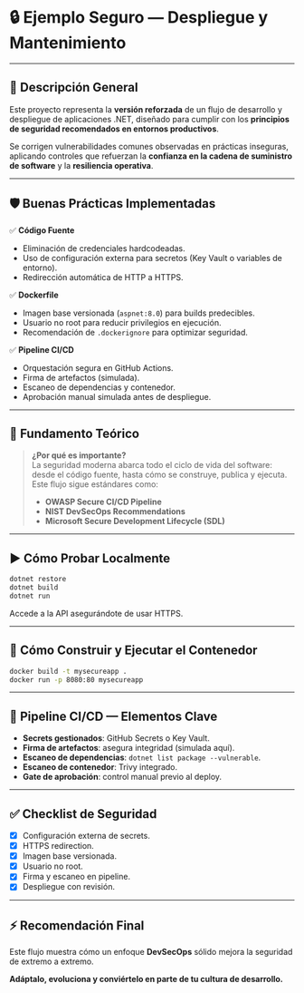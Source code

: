 # 🔒 Ejemplo Seguro — Despliegue y Mantenimiento

---

## 📌 Descripción General

Este proyecto representa la **versión reforzada** de un flujo de desarrollo y despliegue de aplicaciones .NET, diseñado para cumplir con los **principios de seguridad recomendados en entornos productivos**.

Se corrigen vulnerabilidades comunes observadas en prácticas inseguras, aplicando controles que refuerzan la **confianza en la cadena de suministro de software** y la **resiliencia operativa**.

---

## 🛡️ Buenas Prácticas Implementadas

✅ **Código Fuente**
- Eliminación de credenciales hardcodeadas.
- Uso de configuración externa para secretos (Key Vault o variables de entorno).
- Redirección automática de HTTP a HTTPS.

✅ **Dockerfile**
- Imagen base versionada (`aspnet:8.0`) para builds predecibles.
- Usuario no root para reducir privilegios en ejecución.
- Recomendación de `.dockerignore` para optimizar seguridad.

✅ **Pipeline CI/CD**
- Orquestación segura en GitHub Actions.
- Firma de artefactos (simulada).
- Escaneo de dependencias y contenedor.
- Aprobación manual simulada antes de despliegue.

---

## 📑 Fundamento Teórico

> **¿Por qué es importante?**  
> La seguridad moderna abarca todo el ciclo de vida del software: desde el código fuente, hasta cómo se construye, publica y ejecuta.  
> Este flujo sigue estándares como:
> - **OWASP Secure CI/CD Pipeline**
> - **NIST DevSecOps Recommendations**
> - **Microsoft Secure Development Lifecycle (SDL)**

---

## ▶️ Cómo Probar Localmente

```bash
dotnet restore
dotnet build
dotnet run
```

Accede a la API asegurándote de usar HTTPS.

---

## 🐳 Cómo Construir y Ejecutar el Contenedor

```bash
docker build -t mysecureapp .
docker run -p 8080:80 mysecureapp
```

---

## 🚀 Pipeline CI/CD — Elementos Clave

- **Secrets gestionados**: GitHub Secrets o Key Vault.
- **Firma de artefactos**: asegura integridad (simulada aquí).
- **Escaneo de dependencias**: `dotnet list package --vulnerable`.
- **Escaneo de contenedor**: Trivy integrado.
- **Gate de aprobación**: control manual previo al deploy.

---

## ✅ Checklist de Seguridad

- [x] Configuración externa de secrets.
- [x] HTTPS redirection.
- [x] Imagen base versionada.
- [x] Usuario no root.
- [x] Firma y escaneo en pipeline.
- [x] Despliegue con revisión.

---

## ⚡ Recomendación Final

Este flujo muestra cómo un enfoque **DevSecOps** sólido mejora la seguridad de extremo a extremo.

**Adáptalo, evoluciona y conviértelo en parte de tu cultura de desarrollo.** 